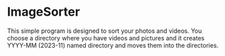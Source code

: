 # ImageSorter
This simple program is designed to sort your photos and videos. You choose a directory where you have videos and pictures and it creates YYYY-MM (2023-11) named directory and moves them into the directories.
